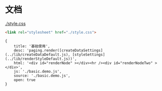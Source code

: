 # 文档

[./style.css](./style.css)
````html
<link rel="stylesheet" href="./style.css">
````

````code
{
    title: '基础使用',
    desc: 'paging.render([createDataSettings](../lib/createDataDefault.js), [styleSettings](../lib/renderStyleDefault.js))',
    html: '<div id="renderNode" ></div><hr /><div id="renderNodeTwo" ></div>',
    js: './basic.demo.js',
    source: './basic.demo.js',
    open: true
}
````

<script>
if (!/keyword/.test(location.search)) {
    history.replaceState({
        keyword: 'nimo',
        type: 'off'
        }, 'mock query', "?keyword=nimo&type=off")
}
</script>
